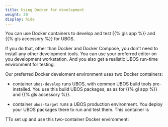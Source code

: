 ```yaml
---
title: Using Docker for development
weight: 20
display: hide
---
```


You can use Docker containers to develop and test {{% gls app %}} and
{{% gls accessory %}} for UBOS.

If you do that, other than Docker and Docker Compose, you don't need to install
any other development tools. You can use your preferred editor on you development
workstation. And you also get a realistic UBOS run-time environment for testing.

Our preferred Docker develoment environment uses two Docker containers:

* container ``ubos-develop`` runs UBOS, with common UBOS build tools
  pre-installed. You use this build UBOS packages, as as for {{% gl app %}}
  and {{% gls accessory %}}.

* container ``ubos-target`` runs a UBOS production environment. You deploy
  your UBOS packages there to run and test them. This container is

TTo set up and use this two-container Docker environment:
